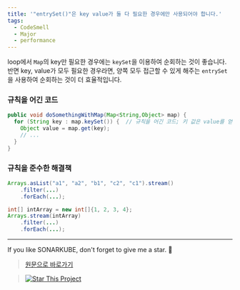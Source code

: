 ```yaml
---
title: '"entrySet()"은 key value가 둘 다 필요한 경우에만 사용되어야 합니다.'
tags:
  - CodeSmell
  - Major
  - performance
---
```


loop에서 `Map`의 key만 필요한 경우에는 `keySet`을 이용하여 순회하는 것이 좋습니다.
반면 key, value가 모두 필요한 경우라면, 양쪽 모두 접근할 수 있게 해주는 `entrySet`을 사용하여 순회하는 것이 더 효율적입니다.

### 규칙을 어긴 코드

```java
public void doSomethingWithMap(Map<String,Object> map) {
  for (String key : map.keySet()) {  // 규칙을 어긴 코드; 키 값은 value를 얻기위해서만 사용되고 있습니다.
    Object value = map.get(key);
    // ...
  }
}
```

### 규칙을 준수한 해결책

```java
Arrays.asList("a1", "a2", "b1", "c2", "c1").stream()
    .filter(...)
    .forEach(...);

int[] intArray = new int[]{1, 2, 3, 4};
Arrays.stream(intArray)
    .filter(...)
    .forEach(...);
```

---

If you like SONARKUBE, don't forget to give me a star. :star2:

> [원문으로 바로가기](https://rules.sonarsource.com/java/tag/java8/RSPEC-2864)

> [![Star This Project](https://img.shields.io/github/stars/kantabile/sonarkube.svg?label=Stars&style=social)](https://github.com/kantabile/sonarkube)

